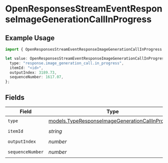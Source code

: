 # OpenResponsesStreamEventResponseImageGenerationCallInProgress

## Example Usage

```typescript
import { OpenResponsesStreamEventResponseImageGenerationCallInProgress } from "@openrouter/sdk/models";

let value: OpenResponsesStreamEventResponseImageGenerationCallInProgress = {
  type: "response.image_generation_call.in_progress",
  itemId: "<id>",
  outputIndex: 3189.73,
  sequenceNumber: 1617.07,
};
```

## Fields

| Field                                                                                                      | Type                                                                                                       | Required                                                                                                   | Description                                                                                                |
| ---------------------------------------------------------------------------------------------------------- | ---------------------------------------------------------------------------------------------------------- | ---------------------------------------------------------------------------------------------------------- | ---------------------------------------------------------------------------------------------------------- |
| `type`                                                                                                     | [models.TypeResponseImageGenerationCallInProgress](../models/typeresponseimagegenerationcallinprogress.md) | :heavy_check_mark:                                                                                         | N/A                                                                                                        |
| `itemId`                                                                                                   | *string*                                                                                                   | :heavy_check_mark:                                                                                         | N/A                                                                                                        |
| `outputIndex`                                                                                              | *number*                                                                                                   | :heavy_check_mark:                                                                                         | N/A                                                                                                        |
| `sequenceNumber`                                                                                           | *number*                                                                                                   | :heavy_check_mark:                                                                                         | N/A                                                                                                        |